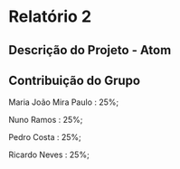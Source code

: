 # Relatório 2

## Descrição do Projeto - Atom

## Contribuição do Grupo

  Maria João Mira Paulo : 25%;

  Nuno Ramos : 25%;

  Pedro Costa : 25%;

  Ricardo Neves : 25%;
